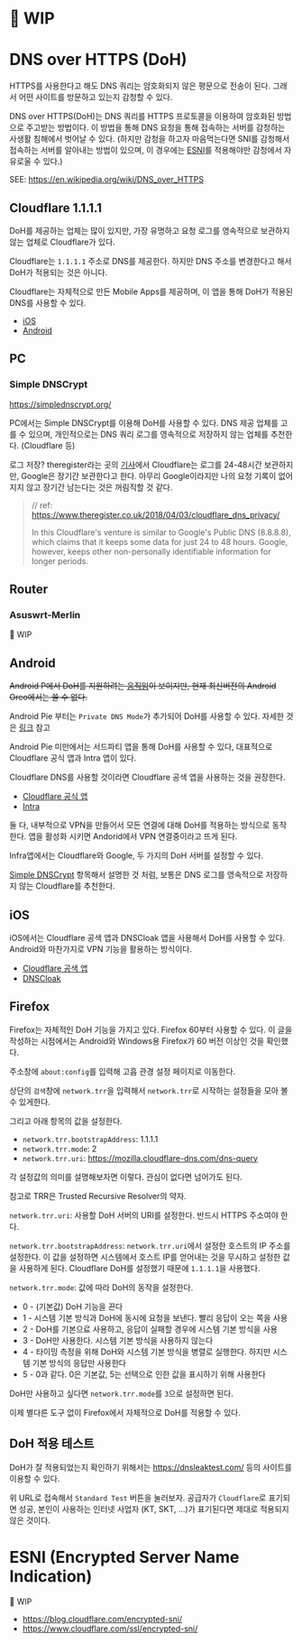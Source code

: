# 👷 WIP

# DNS over HTTPS (DoH)

HTTPS를 사용한다고 해도 DNS 쿼리는 암호화되지 않은 평문으로 전송이 된다. 그래서 어떤 사이트를 방문하고 있는지 감청할 수 있다.

DNS over HTTPS(DoH)는 DNS 쿼리를 HTTPS 프로토콜을 이용하여 암호화된 방법으로 주고받는 방법이다. 이 방법을 통해 DNS 요청을 통해 접속하는 서버를 감청하는 사생활 침해에서 벗어날 수 있다. (하지만 감청을 하고자 마음먹는다면 SNI를 감청해서 접속하는 서버를 알아내는 방법이 있으며, 이 경우에는 [ESNI](#esni-encrypted-server-name-indication)를 적용해야만 감청에서 자유로울 수 있다.)

SEE: https://en.wikipedia.org/wiki/DNS_over_HTTPS

## Cloudflare 1.1.1.1

DoH를 제공하는 업체는 많이 있지만, 가장 유명하고 요청 로그를 영속적으로 보관하지 않는 업체로 Cloudflare가 있다.

Cloudflare는 `1.1.1.1` 주소로 DNS를 제공한다. 하지만 DNS 주소를 변경한다고 해서 DoH가 적용되는 것은 아니다.

Cloudflare는 자체적으로 만든 Mobile Apps를 제공하며, 이 앱을 통해 DoH가 적용된 DNS를 사용할 수 있다.

- [iOS](https://itunes.apple.com/us/app/1-1-1-1-faster-internet/id1423538627?mt=8)
- [Android](https://play.google.com/store/apps/details?id=com.cloudflare.onedotonedotonedotone)

## PC

### Simple DNSCrypt

https://simplednscrypt.org/

PC에서는 Simple DNSCrypt를 이용해 DoH를 사용할 수 있다. DNS 제공 업체를 고를 수 있으며, 개인적으로는 DNS 쿼리 로그를 영속적으로 저장하지 않는 업체를 추천한다. (Cloudflare 등)

로그 저장? theregister라는 곳의 [기사](https://www.theregister.co.uk/2018/04/03/cloudflare_dns_privacy/)에서 Cloudflare는 로그를 24-48시간 보관하지만, Google은 장기간 보관한다고 한다. 아무리 Google이라지만 나의 요청 기록이 없어지지 않고 장기간 남는다는 것은 꺼림직할 것 같다.

> // ref: https://www.theregister.co.uk/2018/04/03/cloudflare_dns_privacy/
>
> In this Cloudflare's venture is similar to Google's Public DNS (8.8.8.8), which claims that it keeps some data for just 24 to 48 hours. Google, however, keeps other non-personally identifiable information for longer periods.

## Router

### Asuswrt-Merlin

👷 WIP

## Android

~~Android P에서 DoH를 지원하려는 [움직임](https://android-developers.googleblog.com/2018/04/dns-over-tls-support-in-android-p.html)이 보이지만, 현재 최신버전의 Android Oreo에서는 쓸 수 없다.~~

Android Pie 부터는 `Private DNS Mode`가 추가되어 DoH를 사용할 수 있다. 자세한 것은 [링크](https://blog.cloudflare.com/enable-private-dns-with-1-1-1-1-on-android-9-pie/) 참고

Android Pie 미만에서는 서드파티 앱을 통해 DoH를 사용할 수 있다, 대표적으로 Cloudflare 공식 앱과 Intra 앱이 있다.

Cloudflare DNS를 사용할 것이라면 Cloudflare 공색 앱을 사용하는 것을 권장한다.

- [Cloudflare 공식 앱](https://play.google.com/store/apps/details?id=com.cloudflare.onedotonedotonedotone)
- [Intra](https://play.google.com/store/apps/details?id=app.intra&hl=en_US)

둘 다, 내부적으로 VPN을 만들어서 모든 연결에 대해 DoH를 적용하는 방식으로 동작한다. 앱을 활성화 시키면 Andorid에서 VPN 연결중이라고 뜨게 된다.

Infra앱에서는 Cloudflare와 Google, 두 가지의 DoH 서버를 설정할 수 있다.

[Simple DNSCrypt](#simple-dnscrypt) 항목해서 설명한 것 처럼, 보통은 DNS 로그를 영속적으로 저장하지 않는 Cloudflare를 추천한다.

## iOS

iOS에서는 Cloudflare 공색 앱과 DNSCloak 앱을 사용해서 DoH를 사용할 수 있다. Android와 마찬가지로 VPN 기능을 활용하는 방식이다.

- [Cloudflare 공색 앱](https://itunes.apple.com/us/app/1-1-1-1-faster-internet/id1423538627?mt=8)
- [DNSCloak](https://itunes.apple.com/kr/app/dnscloak-dnscrypt-doh-client/id1330471557?mt=8)

## Firefox

Firefox는 자체적인 DoH 기능을 가지고 있다. Firefox 60부터 사용할 수 있다. 이 글을 작성하는 시점에서는 Android와 Windows용 Firefox가 60 버전 이상인 것을 확인했다.

주소창에 `about:config`를 입력해 고흡 관경 설정 페이지로 이동한다.

상단의 `검색`창에 `network.trr`을 입력해서 `network.trr`로 시작하는 설정들을 모아 볼 수 있게한다.

그리고 아래 항목의 값을 설정한다.

- `network.trr.bootstrapAddress`: 1.1.1.1
- `network.trr.mode`: 2
- `network.trr.uri`: https://mozilla.cloudflare-dns.com/dns-query

각 설정값의 의미를 설명해보자면 이렇다.
관심이 없다면 넘어가도 된다.

참고로 TRR은 Trusted Recursive Resolver의 약자.

`network.trr.uri`: 사용할 DoH 서버의 URI를 설정한다. 반드시 HTTPS 주소여야 한다.

`network.trr.bootstrapAddress`: `network.trr.uri`에서 설정한 호스트의 IP 주소를 설정한다. 이 값을 설정하면 시스템에서 호스트 IP를 얻어내는 것을 무시하고 설정한 값을 사용하게 된다. Cloudflare DoH를 설정했기 때문에 `1.1.1.1`을 사용했다.

`network.trr.mode`: 값에 따라 DoH의 동작을 설정한다.

- 0 - (기본값) DoH 기능을 끈다
- 1 - 시스템 기본 방식과 DoH에 동시에 요청을 보낸다. 빨리 응답이 오는 쪽을 사용
- 2 - DoH를 기본으료 사용하고, 응답이 실패할 경우에 시스템 기본 방식을 사용
- 3 - DoH만 사용한다. 시스템 기본 방식을 사용하지 않는다
- 4 - 타이밍 측정을 위해 DoH와 시스템 기본 방식을 병렬로 실행한다. 하지만 시스템 기본 방식의 응답만 사용한다
- 5 - 0과 같다. 0은 기본값, 5는 선택으로 인한 값을 표시하기 위해 사용한다

DoH만 사용하고 싶다면 `network.trr.mode`를 `3`으로 설정하면 된다.

이제 별다른 도구 없이 Firefox에서 자체적으로 DoH를 적용할 수 있다.

## DoH 적용 테스트

DoH가 잘 적용되었는지 확인하기 위해서는 https://dnsleaktest.com/ 등의 사이트를 이용할 수 있다.

위 URL로 접속해서 `Standard Test` 버튼을 눌러보자. 공급자가 `Cloudflare`로 표기되면 성공, 본인이 사용하는 인터넷 사업자 (KT, SKT, ...)가 표기된다면 제대로 적용되지 않은 것이다.

# ESNI (Encrypted Server Name Indication)

👷 WIP

- https://blog.cloudflare.com/encrypted-sni/
- https://www.cloudflare.com/ssl/encrypted-sni/